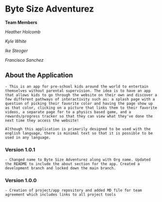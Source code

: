 # Byte Size Adventurez

**Team Members**

*Heather Holcomb*

*Kyle White*

*Ike Steoger*

*Francisco Sanchez*


## About the Application

    - This is an app for pre-school kids around the world to entertain themselves without parental supervision. The idea is to have an app that allows kids to go through the website on their own and discover a few different pathways of interactivity such as: a splash page with a question of picking their favorite color and having the page show up as that color, clicking on a picture that links them to their favorite videos, a separate page for to a physics based game, and a rewards/progress tracker so that they can view what they've done the next time they access the website! 

    Although this application is primarily designed to be used with the english language, there is minimal text so that it is possible to be used in any language.


### Version 1.0.1

    - Changed name to Byte Size Adventurez along with Org name. Updated the README to include the about section for the app. Created a development branch and locked down the main branch.


### Version 1.0.0

    - Creation of project/app repository and added MD file for team agreement which includes links to all project tools